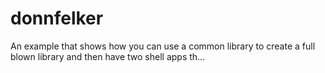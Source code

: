 # donnfelker
An example that shows how you can use a common library to create a full blown library and then have two shell apps th…
